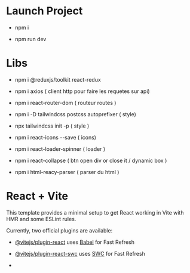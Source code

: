 # Launch Project

- npm i

- npm run dev

# Libs

- npm i @reduxjs/toolkit react-redux

- npm i axios ( client http pour faire les requetes sur api)

- npm i react-router-dom ( routeur routes )

- npm i -D tailwindcss postcss autoprefixer ( style)

- npx tailwindcss init -p ( style )

- npm i react-icons --save ( icons)

- npm i react-loader-spinner ( loader )

- npm i react-collapse ( btn open div or close it / dynamic box )

- npm i html-reacy-parser ( parser du html )

# React + Vite

This template provides a minimal setup to get React working in Vite with HMR and some ESLint rules.

Currently, two official plugins are available:

- [@vitejs/plugin-react](https://github.com/vitejs/vite-plugin-react/blob/main/packages/plugin-react/README.md) uses [Babel](https://babeljs.io/) for Fast Refresh
- [@vitejs/plugin-react-swc](https://github.com/vitejs/vite-plugin-react-swc) uses [SWC](https://swc.rs/) for Fast Refresh

- 
